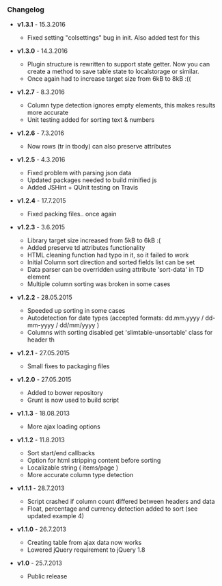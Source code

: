 ### Changelog

+ **v1.3.1** - 15.3.2016
  - Fixed setting "colsettings" bug in init. Also added test for this

+ **v1.3.0** - 14.3.2016
  - Plugin structure is rewritten to support state getter. Now you can create a method to save table state to localstorage or similar.
  - Once again had to increase target size from 6kB to 8kB :((

+ **v1.2.7** - 8.3.2016
  - Column type detection ignores empty elements, this makes results more accurate
  - Unit testing added for sorting text & numbers

+ **v1.2.6** - 7.3.2016
  - Now rows (tr in tbody) can also preserve attributes

+ **v1.2.5** - 4.3.2016
  - Fixed problem with parsing json data
  - Updated packages needed to build minified js
  - Added JSHint + QUnit testing on Travis

+ **v1.2.4** - 17.7.2015
  - Fixed packing files.. once again

+ **v1.2.3** - 3.6.2015
  - Library target size increased from 5kB to 6kB :(
  - Added preserve td attributes functionality
  - HTML cleaning function had typo in it, so it failed to work
  - Initial Column sort direction and sorted fields list can be set
  - Data parser can be overridden using attribute 'sort-data' in TD element
  - Multiple column sorting was broken in some cases

+ **v1.2.2** - 28.05.2015
  - Speeded up sorting in some cases
  - Autodetection for date types (accepted formats: dd.mm.yyyy / dd-mm-yyyy / dd/mm/yyyy )
  - Columns with sorting disabled get 'slimtable-unsortable' class for header th

+ **v1.2.1** - 27.05.2015
  - Small fixes to packaging files

+ **v1.2.0** - 27.05.2015
  - Added to bower repository
  - Grunt is now used to build script

+ **v1.1.3** - 18.08.2013
  - More ajax loading options

+ **v1.1.2** - 11.8.2013
  - Sort start/end callbacks
  - Option for html stripping content before sorting
  - Localizable string ( items/page ) 
  - More accurate column type detection

+ **v1.1.1** - 28.7.2013
  - Script crashed if column count differed between headers and data
  - Float, percentage and currency detection added to sort (see updated example 4)

+ **v1.1.0** - 26.7.2013
  - Creating table from ajax data now works
  - Lowered jQuery requirement to jQuery 1.8

+ **v1.0** - 25.7.2013
  - Public release
